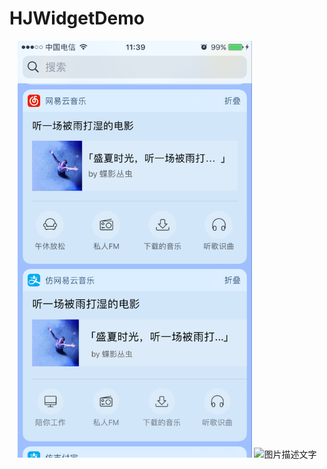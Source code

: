 # HJWidgetDemo
<div align=center><img src="https://github.com/HJZone/images/blob/master/screenshots/widgetDemo/widget_002.png?raw=true" width="375" height="667" alt="仿网易云音乐效果图"/>
<img src="https://github.com/images/screenshots/widgetDemo/widget_002.png" width="150" height="200" alt="图片描述文字"/>
